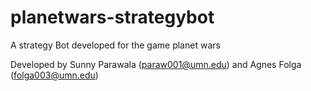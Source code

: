 # planetwars-strategybot
A strategy Bot developed for the game planet wars

Developed by Sunny Parawala (paraw001@umn.edu) and Agnes Folga (folga003@umn.edu)

